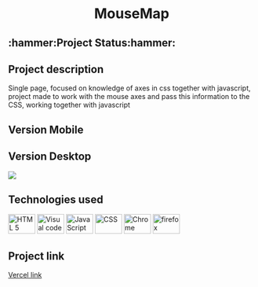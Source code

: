 


<h1 align="center">MouseMap</h1>

<h2>:hammer:Project Status:hammer:</h2>

<h2>Project description</h2>
<p>Single page, focused on knowledge of axes in css together with javascript, project made to work with the mouse axes and pass this information to the CSS, working together with javascript
</p>

<h2 >Version Mobile</h2>

<h2>Version Desktop</h2>
<img src="https://user-images.githubusercontent.com/41201436/224910362-ae899513-fa59-4584-902d-9c56c2212603.gif" >

<h2>Technologies used</h2>
<div>
<img src="https://cdn.jsdelivr.net/gh/devicons/devicon/icons/html5/html5-plain-wordmark.svg" height="40" width="55" title="HTML 5" />
<img src="https://cdn.jsdelivr.net/gh/devicons/devicon/icons/visualstudio/visualstudio-plain.svg" height="40" width="55" title="Visual code"  />
<img src="https://cdn.jsdelivr.net/gh/devicons/devicon/icons/javascript/javascript-plain.svg" height="40" width="55" title="JavaScript"/>
<img src="https://cdn.jsdelivr.net/gh/devicons/devicon/icons/css3/css3-plain-wordmark.svg" height="40" width="55" title="CSS" /> 
<img src="https://cdn.jsdelivr.net/gh/devicons/devicon/icons/chrome/chrome-original-wordmark.svg" height="40" width="55" title="Chrome"  />
<img src="https://cdn.jsdelivr.net/gh/devicons/devicon/icons/firefox/firefox-original.svg" height="40" width="55" title="firefox" />  </div>    
<h2> Project link </h2>
<a href="https://mouse-map.vercel.app/">Vercel link<a/>
